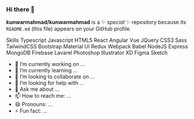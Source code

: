 ### Hi there 👋


**kunwarmahmad/kunwarmahmad** is a ✨ _special_ ✨ repository because its `README.md` (this file) appears on your GitHub profile.

Skills
Typescript Javascript HTML5 React Angular Vue JQuery CSS3 Sass TailwindCSS Bootstrap Material UI Redux Webpack Babel NodeJS Express MongoDB Firebase Lavarel Photoshop Illustrator XD Figma Sketch

- 🔭 I’m currently working on ...
- 🌱 I’m currently learning ...
- 👯 I’m looking to collaborate on ...
- 🤔 I’m looking for help with ...
- 💬 Ask me about ...
- 📫 How to reach me: ...
- 😄 Pronouns: ...
- ⚡ Fun fact: ...
